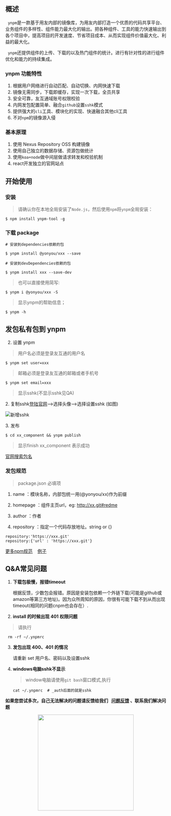
<h2 id="link1"> 概述 </h2>

&nbsp;&nbsp;`ynpm`是一款基于用友内部的镜像库，为用友内部打造一个优质的代码共享平台、业务组件的多样性、组件能力最大化的输出。把各种组件、工具的能力快速输出到各个项目中，提高项目的开发速度、节省项目成本、从而实现组件价值最大化、利益的最大化。
  
&nbsp;&nbsp;`ynpm`还提供组件的上传、下载的以及热门组件的统计。进行有针对性的进行组件优化和能力的持续集成。


### ynpm 功能特性

 1. 根据用户网络进行自动匹配、自动切换、内网快速下载
 2. 镜像无需同步，下载即缓存，实现一次下载，全员共享
 3. 安全可靠，友互通域账号权限校验
 4. 内网发包配置简单、融合`github`设置`sshk`模式
 5. 提供强大的`cli`工具、模块化的实现、快速融合其他cli工具
 6. 不对`npm`的镜像源入侵
  
### 基本原理

 1. 使用 Nexus Repository OSS 构建镜像
 2. 使用自己独立的数据存储、资源包做统计
 3. 使用`koa+node`做中间层做请求转发和校验机制
 4. react开发独立的官网站点

## 开始使用

<h3 id="link2"> 安装 </h3>

>请确认你在本地全局安装了`Node.js`，然后使用`npm`将`ynpm`全局安装：

```
$ npm install ynpm-tool -g	
```

<h3 id="link3"> 下载 package </h3>

```
# 安装到dependencies依赖的包 

$ ynpm install @yonyou/xxx --save

# 安装到devDependencies依赖的包 

$ ynpm install xxx --save-dev
```

>也可以直接使用简写:

```
$ ynpm i @yonyou/xxx -S
```

>显示ynpm的帮助信息；

```
$ ynpm -h
```

## 发包私有包到 ynpm

2. 设置 ynpm

>用户名必须是登录友互通的用户名

```
$ ynpm set user=xxx
```

>邮箱必须是登录友互通的邮箱或者手机号

```
$ ynpm set email=xxx

```
>显示sshk(不显示sshk见QA)

2.&nbsp;复制sshk[登陆官网](https://package.yonyoucloud.com/)-->选择头像-->选择设置sshk (如图)

![新增sshk](http://iuap-design-cdn.oss-cn-beijing.aliyuncs.com/static/ynpm/image/8194969-cda1b44fc7272cab.jpeg)

3.&nbsp;发布

```
$ cd xx_component && ynpm publish
```

>显示finish xx_component 表示成功

 [官网搜索包名](https://package.yonyoucloud.com)

 
<h3 id="link4"> 发包规范 </h3>
  
  > package.json 必填项

1. name ：模块名称，内部包统一用(@yonyou/xx)作为前缀

2. homepage ：组件主页url，eg: http://xx.git#redme

3. author ：作者

3. repository ：指定一个代码存放地址。string or {}

  ```
  repository:'https://xxx.git' 
  repository:{'url' : 'https://xxx.git'}
  ```
[更多npm规范](https://docs.npmjs.com/files/package.json)   &nbsp;&nbsp; [例子](https://github.com/tinper-acs/ac-button/blob/master/package.json)


	 
<h2 id="link5"> Q&A常见问题 </h2>


1. <strong>下载包极慢，报错timeout</strong>
    
    根据反馈，少数包会报错。原因是安装包依赖一个外链下载(可能是github或amazon等第三方地址)。因为众所周知的原因，你很有可能下载不到从而出现timeout(相同的问题cnpm也会存在）.

2. <strong>install 的时候出现 401 权限问题</strong>
  
  >请执行   
  
  ```
   rm -rf ~/.ynpmrc
  ```
3. <strong>发包出现 400、401 的情况</strong>

    请重新 set 用户名、密码以及设置sshk
   
4. <strong>windows电脑sshk不显示</strong>
    > window电脑请使用`git bash`窗口模式,执行
    
    ```
    cat ~/.ynpmrc  # _auth后面的就是sshk
    ```
<strong>如果您尝试多次，自己无法解决的问题请反馈给我们 &nbsp; 
[问题反馈](https://github.com/iuap-design/ynpm-tool/issues) 、联系我们解决问题</strong> 

<center>
  <img src="http://iuap-design-cdn.oss-cn-beijing.aliyuncs.com/static/ynpm/image/team2001.png" width="300" hegiht="100" align=center /></center>



